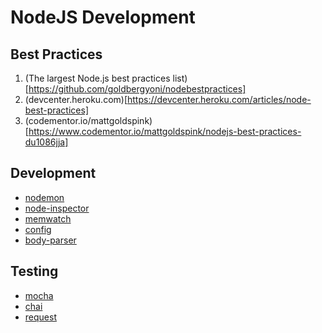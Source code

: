 # NodeJS Development

## Best Practices

1. (The largest Node.js best practices list)[https://github.com/goldbergyoni/nodebestpractices]
2. (devcenter.heroku.com)[https://devcenter.heroku.com/articles/node-best-practices]
3. (codementor.io/mattgoldspink)[https://www.codementor.io/mattgoldspink/nodejs-best-practices-du1086jja]

## Development

- [nodemon](https://nodemon.io/)
- [node-inspector](https://github.com/node-inspector/node-inspector)
- [memwatch](https://www.npmjs.com/package/memwatch)
- [config](https://www.npmjs.com/package/config)
- [body-parser](https://www.npmjs.com/package/body-parser)

## Testing

- [mocha](https://mochajs.org)
- [chai](https://www.chaijs.com/)
- [request](https://www.npmjs.com/package/request)
